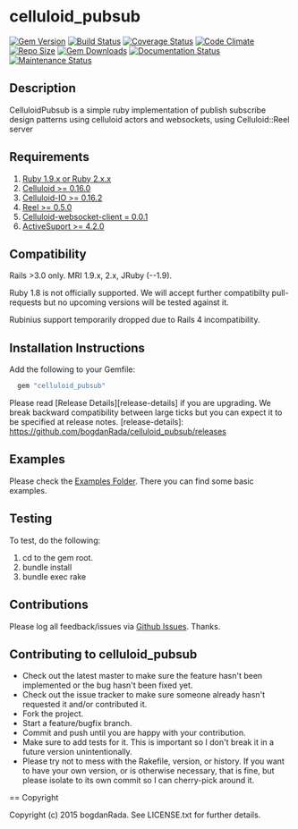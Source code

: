celluloid_pubsub
==================


[![Gem Version](https://badge.fury.io/rb/celluloid_pubsub.svg)](http://badge.fury.io/rb/celluloid_pubsub)
[![Build Status](https://travis-ci.org/bogdanRada/celluloid_pubsub.png?branch=master,develop)](https://travis-ci.org/bogdanRada/celluloid_pubsub)
[![Coverage Status](https://coveralls.io/repos/bogdanRada/celluloid_pubsub/badge.svg?branch=master)](https://coveralls.io/r/bogdanRada/celluloid_pubsub?branch=master)
[![Code Climate](https://codeclimate.com/github/bogdanRada/celluloid_pubsub/badges/gpa.svg)](https://codeclimate.com/github/bogdanRada/celluloid_pubsub)
[![Repo Size](https://reposs.herokuapp.com/?path=bogdanRada/celluloid_pubsub)](https://github.com/bogdanRada/celluloid_pubsub)
[![Gem Downloads](https://ruby-gem-downloads-badge.herokuapp.com/celluloid_pubsub?type=total&style=dynamic)](https://github.com/bogdanRada/celluloid_pubsub)
[![Documentation Status](https://inch-ci.org/github/bogdanRada/celluloid_pubsub.svg?branch=master)](https://inch-ci.org/github/bogdanRada/celluloid_pubsubb)
[![Maintenance Status](http://stillmaintained.com/bogdanRada/celluloid_pubsub.png)](https://github.com/bogdanRada/celluloid_pubsub)

Description
--------
CelluloidPubsub is a simple ruby implementation of publish subscribe design patterns using celluloid actors and websockets, using Celluloid::Reel server

Requirements
--------
1.  [Ruby 1.9.x or Ruby 2.x.x][ruby]
3. [Celluloid >= 0.16.0][celluloid]
3. [Celluloid-IO >= 0.16.2][celluloid-io]
4. [Reel >= 0.5.0][reel]
5. [Celluloid-websocket-client = 0.0.1][celluloid-websocket-client]
6. [ActiveSuport >= 4.2.0][activesupport]

[ruby]: http://www.ruby-lang.org
[celluloid]: https://github.com/celluloid/celluloid
[celluloid-io]: https://github.com/celluloid/celluloid-io
[reel]: https://github.com/celluloid/reel
[celluloid-websocket-client]: [https://github.com/jeremyd/celluloid-websocket-client
[activesupport]:https://rubygems.org/gems/activesupport

Compatibility
--------

Rails >3.0 only. MRI 1.9.x, 2.x, JRuby (--1.9).

Ruby 1.8 is not officially supported. We will accept further compatibilty pull-requests but no upcoming versions will be tested against it.

Rubinius support temporarily dropped due to Rails 4 incompatibility.

Installation Instructions
--------

Add the following to your Gemfile:
  
```ruby
  gem "celluloid_pubsub"
```
Please read  [Release Details][release-details] if you are upgrading. We break backward compatibility between large ticks but you can expect it to be specified at release notes.
[release-details]: https://github.com/bogdanRada/celluloid_pubsub/releases

Examples
--------
Please check  the   [Examples Folder][examples]. There you can find some basic examples.

[examples]: https://github.com/bogdanRada/celluloid_pubsub/tree/master/examples
  
 Testing
--------

To test, do the following:

1. cd to the gem root.
2. bundle install
3. bundle exec rake

Contributions
--------

Please log all feedback/issues via [Github Issues][issues].  Thanks.

[issues]: http://github.com/bogdanRada/celluloid_pubsub/issues

Contributing to celluloid_pubsub
--------

* Check out the latest master to make sure the feature hasn't been implemented or the bug hasn't been fixed yet.
* Check out the issue tracker to make sure someone already hasn't requested it and/or contributed it.
* Fork the project.
* Start a feature/bugfix branch.
* Commit and push until you are happy with your contribution.
* Make sure to add tests for it. This is important so I don't break it in a future version unintentionally.
* Please try not to mess with the Rakefile, version, or history. If you want to have your own version, or is otherwise necessary, that is fine, but please isolate to its own commit so I can cherry-pick around it.

== Copyright

Copyright (c) 2015 bogdanRada. See LICENSE.txt for
further details.
